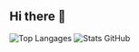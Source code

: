 ## Hi there 👋
<!--
**Zanakan12/zanakan12** is a ✨ _special_ ✨ repository because its `README.md` (this file) appears on your GitHub profile.
Here are some ideas to get you started:
- 🔭 I’m currently working on ...
- 🌱 I’m currently learning ...
- 👯 I’m looking to collaborate on ...
- 🤔 I’m looking for help with ...
- 💬 Ask me about ...
- 📫 How to reach me: ...
- 😄 Pronouns: ...
- ⚡ Fun fact: ...
-->
![Top Langages](https://github-readme-stats.vercel.app/api/top-langs/?username=ton-utilisateur&layout=compact)
![Stats GitHub](https://github-readme-stats.vercel.app/api?username=ton-utilisateur&show_icons=true&count_private=true&theme=radical)
